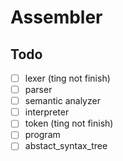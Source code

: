 # Assembler
## Todo
- [ ] lexer (ting not finish)
- [ ] parser
- [ ] semantic analyzer
- [ ] interpreter
- [ ] token (ting not finish)
- [ ] program
- [ ] abstact_syntax_tree